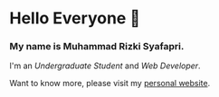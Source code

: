 # Hello Everyone 👋

### My name is **Muhammad Rizki Syafapri**.
I'm an *Undergraduate Student* and *Web Developer*.

Want to know more, please visit my [personal website](https://mrsyafapri.github.io/).
